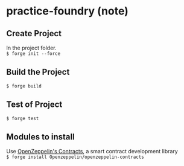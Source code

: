 # practice-foundry (note)

## Create Project

In the project folder.<br>
`$ forge init --force`

## Build the Project

`$ forge build`

## Test of Project

`$ forge test`

## Modules to install

Use [OpenZeppelin's Contracts](https://github.com/OpenZeppelin/openzeppelin-contracts), a smart contract development library<br>
`$ forge install Openzeppelin/openzeppelin-contracts`
